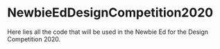 # NewbieEdDesignCompetition2020
Here lies all the code that will be used in the Newbie Ed for the Design Competition 2020.
